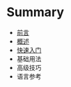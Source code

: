 # Summary

* [前言](README.md)
* [概述](/src/introduction/intro.md)
* [快速入门](src/quickstart/quickstart.md)
* 基础用法
* 高级技巧
* 语言参考

